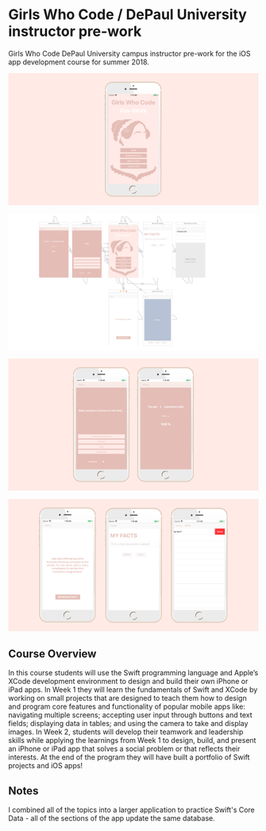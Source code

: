 # Girls Who Code / DePaul University instructor pre-work
Girls Who Code DePaul University campus instructor pre-work for the iOS app development course for summer 2018. 

![alt text](/images/header.jpg?raw=true "App Overview 1")

![alt text](/images/wireframe.png?raw=true "App Overview 2")

![alt text](/images/quiz_game.jpg?raw=true "App Overview 3")

![alt text](/images/add_remove_fact.jpg?raw=true "App Overview 3")

## Course Overview ##
In this course students will use the Swift programming language and Apple’s XCode development environment to design and build their own iPhone or iPad apps. In Week 1 they will learn the fundamentals of Swift and XCode by working on small projects that are designed to teach them how to design and program core features and functionality of popular mobile apps like: navigating multiple screens; accepting user input through buttons and text fields; displaying data in tables; and using the camera to take and display images. In Week 2, students will develop their teamwork and leadership skills while applying the learnings from Week 1 to design, build, and present an iPhone or iPad app that solves a social problem or that reflects their interests. At the end of the program they will have built a portfolio of Swift projects and iOS apps!

## Notes ##
I combined all of the topics into a larger application to practice Swift's Core Data - all of the sections of the app update the same database.  